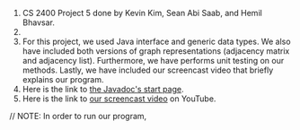 1. CS 2400 Project 5 done by Kevin Kim, Sean Abi Saab, and Hemil Bhavsar.
2. 
3. For this project, we used Java interface and generic data types. We also have included both versions of graph representations (adjacency matrix and adjacency list). Furthermore, we have performs unit testing on our methods. Lastly, we have included our screencast video that briefly explains our program.
4. Here is the link to [the Javadoc's start page]().
5. Here is the link to [our screencast video]() on YouTube.

// NOTE: In order to run our program, 
